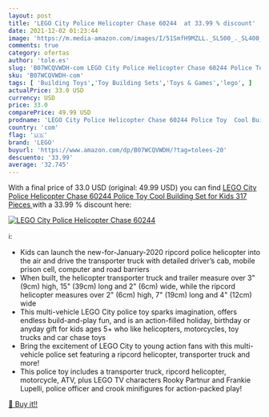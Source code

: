 ```yaml
---
layout: post
title: 'LEGO City Police Helicopter Chase 60244  at 33.99 % discount'
date: 2021-12-02 01:23:44
image: 'https://m.media-amazon.com/images/I/51SmfH9MZLL._SL500_._SL400_.jpg'
comments: true
category: ofertas
author: 'tole.es'
slug: 'B07WCQVWDH-com LEGO City Police Helicopter Chase 60244 Police Toy Cool...'
sku: 'B07WCQVWDH-com'
tags: [ 'Building Toys','Toy Building Sets','Toys & Games','lego', ]
actualPrice: 33.0 USD
currency: USD
price: 33.0
comparePrice: 49.99 USD
prodname: 'LEGO City Police Helicopter Chase 60244 Police Toy  Cool Building Set for Kids  317 Pieces '
country: 'com'
flag: '🇺🇸'
brand: 'LEGO'
buyurl: 'https://www.amazon.com/dp/B07WCQVWDH/?tag=tolees-20'
descuento: '33.99'
average: '32.745'
---
```


With a final price of 33.0 USD (original: 49.99 USD) you can find [LEGO City Police Helicopter Chase 60244 Police Toy  Cool Building Set for Kids  317 Pieces ](https://www.amazon.com/dp/B07WCQVWDH/?tag=tolees-20) with a  33.99 % discount here:

[![LEGO City Police Helicopter Chase 60244 ](https://m.media-amazon.com/images/I/51SmfH9MZLL._SL500_._SL400_.jpg)](https://www.amazon.com/dp/B07WCQVWDH/?tag=tolees-20)

ℹ️:

- Kids can launch the new-for-January-2020 ripcord police helicopter into the air and drive the transporter truck with detailed driver’s cab, mobile prison cell, computer and road barriers
- When built, the helicopter transporter truck and trailer measure over 3" (9cm) high, 15" (39cm) long and 2" (6cm) wide, while the ripcord helicopter measures over 2" (6cm) high, 7" (19cm) long and 4" (12cm) wide
- This multi-vehicle LEGO City police toy sparks imagination, offers endless build-and-play fun, and is an action-filled holiday, birthday or anyday gift for kids ages 5+ who like helicopters, motorcycles, toy trucks and car chase toys
- Bring the excitement of LEGO City to young action fans with this multi-vehicle police set featuring a ripcord helicopter, transporter truck and more!
- This police toy includes a transporter truck, ripcord helicopter, motorcycle, ATV, plus LEGO TV characters Rooky Partnur and Frankie Lupelli, police officer and crook minifigures for action-packed play!

[🛒 Buy it!!](https://www.amazon.com/dp/B07WCQVWDH/?tag=tolees-20)
